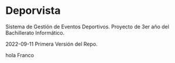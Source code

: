 # Deporvista

Sistema de Gestión de Eventos Deportivos.
Proyecto de 3er año del Bachillerato Informático.


2022-09-11 Primera Versión del Repo. 

hola Franco